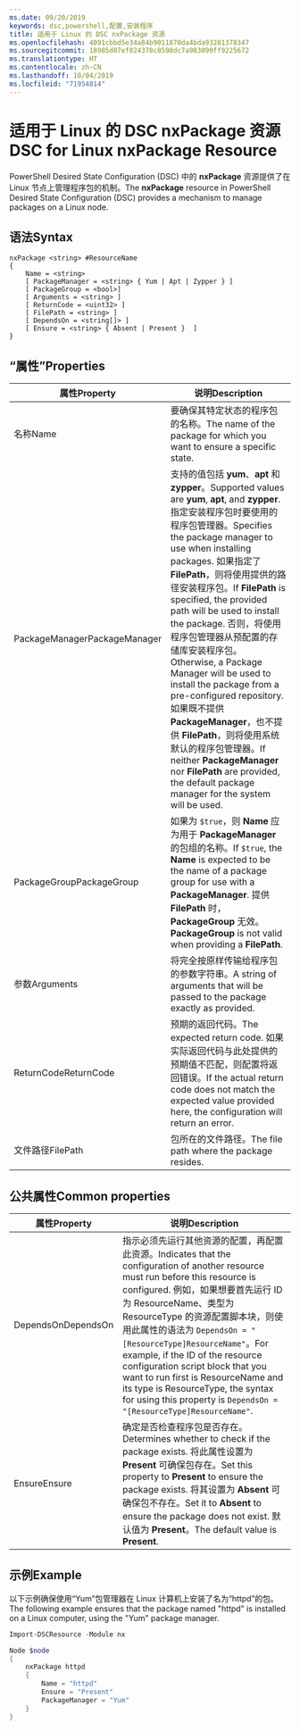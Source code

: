 ```yaml
---
ms.date: 09/20/2019
keywords: dsc,powershell,配置,安装程序
title: 适用于 Linux 的 DSC nxPackage 资源
ms.openlocfilehash: 4091cbbd5e34a84b9011870da4bda93281378347
ms.sourcegitcommit: 18985d07ef024378c8590dc7a983099ff9225672
ms.translationtype: HT
ms.contentlocale: zh-CN
ms.lasthandoff: 10/04/2019
ms.locfileid: "71954814"
---
```

# <a name="dsc-for-linux-nxpackage-resource"></a><span data-ttu-id="ce768-103">适用于 Linux 的 DSC nxPackage 资源</span><span class="sxs-lookup"><span data-stu-id="ce768-103">DSC for Linux nxPackage Resource</span></span>

<span data-ttu-id="ce768-104">PowerShell Desired State Configuration (DSC) 中的 **nxPackage** 资源提供了在 Linux 节点上管理程序包的机制。</span><span class="sxs-lookup"><span data-stu-id="ce768-104">The **nxPackage** resource in PowerShell Desired State Configuration (DSC) provides a mechanism to manage packages on a Linux node.</span></span>

## <a name="syntax"></a><span data-ttu-id="ce768-105">语法</span><span class="sxs-lookup"><span data-stu-id="ce768-105">Syntax</span></span>

```Syntax
nxPackage <string> #ResourceName
{
    Name = <string>
    [ PackageManager = <string> { Yum | Apt | Zypper } ]
    [ PackageGroup = <bool>]
    [ Arguments = <string> ]
    [ ReturnCode = <uint32> ]
    [ FilePath = <string> ]
    [ DependsOn = <string[]> ]
    [ Ensure = <string> { Absent | Present }  ]
}
```

## <a name="properties"></a><span data-ttu-id="ce768-106">“属性”</span><span class="sxs-lookup"><span data-stu-id="ce768-106">Properties</span></span>

|<span data-ttu-id="ce768-107">属性</span><span class="sxs-lookup"><span data-stu-id="ce768-107">Property</span></span> |<span data-ttu-id="ce768-108">说明</span><span class="sxs-lookup"><span data-stu-id="ce768-108">Description</span></span> |
|---|---|
|<span data-ttu-id="ce768-109">名称</span><span class="sxs-lookup"><span data-stu-id="ce768-109">Name</span></span> |<span data-ttu-id="ce768-110">要确保其特定状态的程序包的名称。</span><span class="sxs-lookup"><span data-stu-id="ce768-110">The name of the package for which you want to ensure a specific state.</span></span> |
|<span data-ttu-id="ce768-111">PackageManager</span><span class="sxs-lookup"><span data-stu-id="ce768-111">PackageManager</span></span> |<span data-ttu-id="ce768-112">支持的值包括 **yum**、**apt** 和 **zypper**。</span><span class="sxs-lookup"><span data-stu-id="ce768-112">Supported values are **yum**, **apt**, and **zypper**.</span></span> <span data-ttu-id="ce768-113">指定安装程序包时要使用的程序包管理器。</span><span class="sxs-lookup"><span data-stu-id="ce768-113">Specifies the package manager to use when installing packages.</span></span> <span data-ttu-id="ce768-114">如果指定了 **FilePath**，则将使用提供的路径安装程序包。</span><span class="sxs-lookup"><span data-stu-id="ce768-114">If **FilePath** is specified, the provided path will be used to install the package.</span></span> <span data-ttu-id="ce768-115">否则，将使用程序包管理器从预配置的存储库安装程序包。</span><span class="sxs-lookup"><span data-stu-id="ce768-115">Otherwise, a Package Manager will be used to install the package from a pre-configured repository.</span></span> <span data-ttu-id="ce768-116">如果既不提供 **PackageManager**，也不提供 **FilePath**，则将使用系统默认的程序包管理器。</span><span class="sxs-lookup"><span data-stu-id="ce768-116">If neither **PackageManager** nor **FilePath** are provided, the default package manager for the system will be used.</span></span> |
|<span data-ttu-id="ce768-117">PackageGroup</span><span class="sxs-lookup"><span data-stu-id="ce768-117">PackageGroup</span></span> |<span data-ttu-id="ce768-118">如果为 `$true`，则 **Name** 应为用于 **PackageManager** 的包组的名称。</span><span class="sxs-lookup"><span data-stu-id="ce768-118">If `$true`, the **Name** is expected to be the name of a package group for use with a **PackageManager**.</span></span> <span data-ttu-id="ce768-119">提供 **FilePath** 时，**PackageGroup** 无效。</span><span class="sxs-lookup"><span data-stu-id="ce768-119">**PackageGroup** is not valid when providing a **FilePath**.</span></span> |
|<span data-ttu-id="ce768-120">参数</span><span class="sxs-lookup"><span data-stu-id="ce768-120">Arguments</span></span> |<span data-ttu-id="ce768-121">将完全按原样传输给程序包的参数字符串。</span><span class="sxs-lookup"><span data-stu-id="ce768-121">A string of arguments that will be passed to the package exactly as provided.</span></span> |
|<span data-ttu-id="ce768-122">ReturnCode</span><span class="sxs-lookup"><span data-stu-id="ce768-122">ReturnCode</span></span> |<span data-ttu-id="ce768-123">预期的返回代码。</span><span class="sxs-lookup"><span data-stu-id="ce768-123">The expected return code.</span></span> <span data-ttu-id="ce768-124">如果实际返回代码与此处提供的预期值不匹配，则配置将返回错误。</span><span class="sxs-lookup"><span data-stu-id="ce768-124">If the actual return code does not match the expected value provided here, the configuration will return an error.</span></span> |
|<span data-ttu-id="ce768-125">文件路径</span><span class="sxs-lookup"><span data-stu-id="ce768-125">FilePath</span></span> |<span data-ttu-id="ce768-126">包所在的文件路径。</span><span class="sxs-lookup"><span data-stu-id="ce768-126">The file path where the package resides.</span></span> |

## <a name="common-properties"></a><span data-ttu-id="ce768-127">公共属性</span><span class="sxs-lookup"><span data-stu-id="ce768-127">Common properties</span></span>

|<span data-ttu-id="ce768-128">属性</span><span class="sxs-lookup"><span data-stu-id="ce768-128">Property</span></span> |<span data-ttu-id="ce768-129">说明</span><span class="sxs-lookup"><span data-stu-id="ce768-129">Description</span></span> |
|---|---|
|<span data-ttu-id="ce768-130">DependsOn</span><span class="sxs-lookup"><span data-stu-id="ce768-130">DependsOn</span></span> |<span data-ttu-id="ce768-131">指示必须先运行其他资源的配置，再配置此资源。</span><span class="sxs-lookup"><span data-stu-id="ce768-131">Indicates that the configuration of another resource must run before this resource is configured.</span></span> <span data-ttu-id="ce768-132">例如，如果想要首先运行 ID 为 ResourceName、类型为 ResourceType 的资源配置脚本块，则使用此属性的语法为 `DependsOn = "[ResourceType]ResourceName"`。</span><span class="sxs-lookup"><span data-stu-id="ce768-132">For example, if the ID of the resource configuration script block that you want to run first is ResourceName and its type is ResourceType, the syntax for using this property is `DependsOn = "[ResourceType]ResourceName"`.</span></span> |
|<span data-ttu-id="ce768-133">Ensure</span><span class="sxs-lookup"><span data-stu-id="ce768-133">Ensure</span></span> |<span data-ttu-id="ce768-134">确定是否检查程序包是否存在。</span><span class="sxs-lookup"><span data-stu-id="ce768-134">Determines whether to check if the package exists.</span></span> <span data-ttu-id="ce768-135">将此属性设置为 **Present** 可确保包存在。</span><span class="sxs-lookup"><span data-stu-id="ce768-135">Set this property to **Present** to ensure the package exists.</span></span> <span data-ttu-id="ce768-136">将其设置为 **Absent** 可确保包不存在。</span><span class="sxs-lookup"><span data-stu-id="ce768-136">Set it to **Absent** to ensure the package does not exist.</span></span> <span data-ttu-id="ce768-137">默认值为 **Present**。</span><span class="sxs-lookup"><span data-stu-id="ce768-137">The default value is **Present**.</span></span> |

## <a name="example"></a><span data-ttu-id="ce768-138">示例</span><span class="sxs-lookup"><span data-stu-id="ce768-138">Example</span></span>

<span data-ttu-id="ce768-139">以下示例确保使用“Yum”包管理器在 Linux 计算机上安装了名为“httpd”的包。</span><span class="sxs-lookup"><span data-stu-id="ce768-139">The following example ensures that the package named "httpd" is installed on a Linux computer, using the "Yum" package manager.</span></span>

```powershell
Import-DSCResource -Module nx

Node $node
{
    nxPackage httpd
    {
        Name = "httpd"
        Ensure = "Present"
        PackageManager = "Yum"
    }
}
```